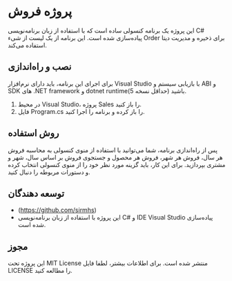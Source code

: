 
# پروژه فروش

این پروژه یک برنامه کنسولی ساده است که با استفاده از زبان برنامه‌نویسی C# پیاده‌سازی شده است. این برنامه از یک لیست از شیء Order برای ذخیره و مدیریت دیتا استفاده می‌کند.

## نصب و راه‌اندازی

برای اجرای این برنامه، باید دارای نرم‌افزار Visual Studio با بازیابی سیستم و ABI و SDK های  .NET framework و dotnet runtime(حداقل نسخه 5) باشید.

1. در محیط Visual Studio، پروژه Sales را باز کنید.
2. فایل Program.cs را باز کرده و برنامه را اجرا کنید.

## روش استفاده

پس از راه‌اندازی برنامه، شما می‌توانید با استفاده از منوی کنسولی به محاسبه فروش هر سال، فروش هر شهر، فروش هر محصول و جستجوی فروش بر اساس سال، شهر و مشتری بپردازید. برای این کار، باید گزینه مورد نظر خود را از منوی کنسولی انتخاب کرده و دستورات مربوطه را دنبال کنید.

## توسعه دهندگان

- (https://github.com/sirmhs)
- این پروژه با استفاده از زبان برنامه‌نویسی C# و IDE Visual Studio پیاده‌سازی شده است.

## مجوز

این پروژه تحت MIT License منتشر شده است. برای اطلاعات بیشتر، لطفا فایل LICENSE را مطالعه کنید.
